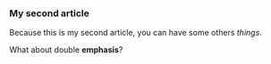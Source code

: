 ### My second article

Because this is my second article, you can have some others *things*.

What about double **emphasis**?
